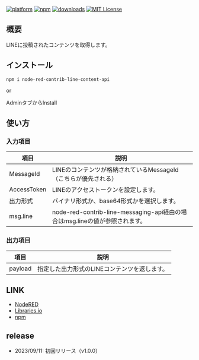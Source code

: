 [![platform](https://img.shields.io/badge/platform-Node--RED-red)](https://nodered.org)
[![npm](https://img.shields.io/npm/v/node-red-contrib-line-content-api.svg)](https://www.npmjs.com/package/node-red-contrib-line-content-api)
[![downloads](https://img.shields.io/npm/dt/node-red-contrib-line-content-api.svg)](https://www.npmjs.com/package/node-red-contrib-line-content-api)
[![MIT License](https://img.shields.io/badge/license-MIT-blue.svg)](https://github.com/gaomar/node-red-contrib-line-content-api/blob/main/LICENSE)

## 概要
LINEに投稿されたコンテンツを取得します。

## インストール

```
npm i node-red-contrib-line-content-api
```

or

AdminタブからInstall

## 使い方
### 入力項目

|項目|説明|
|--|--|
|MessageId|LINEのコンテンツが格納されているMessageId（こちらが優先される）|
|AccessToken|LINEのアクセストークンを設定します。|
|出力形式|バイナリ形式か、base64形式かを選択します。|
|msg.line|node-red-contrib-line-messaging-api経由の場合はmsg.lineの値が参照されます。|

### 出力項目

|項目|説明|
|--|--|
|payload|指定した出力形式のLINEコンテンツを返します。|

## LINK

* [NodeRED](https://flows.nodered.org/node/node-red-contrib-line-content-api)
* [Libraries.io](https://libraries.io/npm/node-red-contrib-line-content-api)
* [npm](https://www.npmjs.com/package/node-red-contrib-line-content-api)

## release

* 2023/09/11: 初回リリース（v1.0.0）

